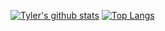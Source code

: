 [![Tyler's github stats](https://github-readme-stats.vercel.app/api?username=tylercostello&theme=radical&hide=stars)](https://github.com/anuraghazra/github-readme-stats)
[![Top Langs](https://github-readme-stats.vercel.app/api/top-langs/?username=tylercostello)](https://github.com/anuraghazra/github-readme-stats)
